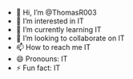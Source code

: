 - 👋 Hi, I’m @ThomasR003
- 👀 I’m interested in IT
- 🌱 I’m currently learning IT
- 💞️ I’m looking to collaborate on IT
- 📫 How to reach me IT
- 😄 Pronouns: IT
- ⚡ Fun fact: IT

<!---
ThomasR003/ThomasR003 is a ✨ special ✨ repository because its `README.md` (this file) appears on your GitHub profile.
You can click the Preview link to take a look at your changes.
--->
